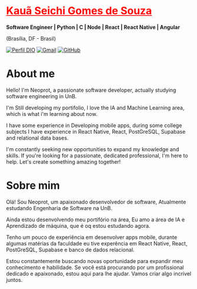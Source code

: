 <h1> 
  <a href="https://www.linkedin.com/in/tauangabriel/](https://www.linkedin.com/in/kauã-seichi-gomes-de-souza-180591205/)" style="color: #f00 !important;">
    <span>Kauã Seichi Gomes de Souza</span>
  </a>
</h1>

**Software Engineer | Python | C | Node | React | React Native | Angular**

(Brasília, DF - Brasil)

[![Perfil DIO](https://img.shields.io/badge/-Meu%20Perfil%20na%20DIO-0077B5?style=for-the-badge&logo=gitbook&logoColor=white)]([https://www.dio.me/users/tokou_cavalcanti](https://www.dio.me/users/kaua_seichi_gomes))
[![Gmail](https://img.shields.io/badge/Gmail-D14836?style=for-the-badge&logo=gmail&logoColor=white)](mailto:kaua.seichi.gomes@gmail.com)
[![GitHub](https://img.shields.io/badge/GitHub-0077B5?style=for-the-badge&logo=github&logoColor=white)](https://github.com/Neoprot)

# About me
Hello! I'm Neoprot, a passionate software developer, actually studying software engineering in UnB.

I'm Still developing my portifolio, I love the IA and Machine Learning area, which is what i'm learning about now.
  
I have some experience in Developing mobile apps, during some college subjects I have experience in React Native, React, PostGreSQL, Supabase and relational data bases.
  
I'm constantly seeking new opportunities to expand my knowledge and skills. If you're looking for a passionate, dedicated professional, I'm here to help. Let's create something amazing together!

# Sobre mim

Olá! Sou Neoprot, um apaixonado desenvolvedor de software, Atualmente estudando Engenharia de Software na UnB.

Ainda estou desenvolvendo meu portifório na área, Eu amo a área de IA e Aprendizado de máquina, que é oq estou estudando agora.

Tenho um pouco de experiência em desenvolver apps mobile, durante algumas matérias da faculdade eu tive experência em React Native, React, PostGreSQL, Supabase e banco de dados relacional.

Estou constantemente buscando novas oportunidade para expandir meu conhecimento e habilidade. Se você está procurando por um profissional dedicado e apaixonado, estou aqui para lhe ajudar. Vamos criar algo incrível juntos.

